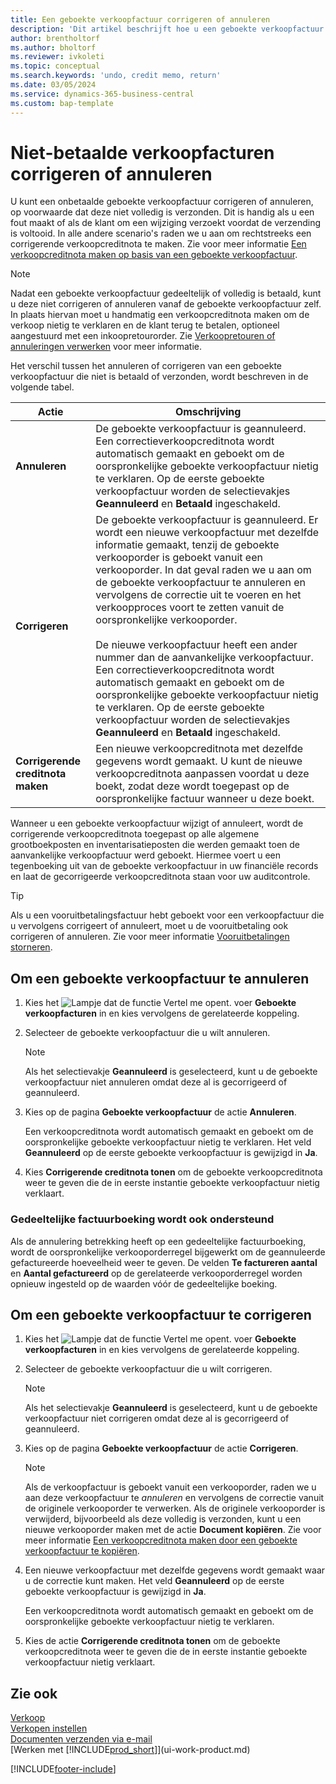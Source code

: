 ```yaml
---
title: Een geboekte verkoopfactuur corrigeren of annuleren
description: 'Dit artikel beschrijft hoe u een geboekte verkoopfactuur corrigeert, ongedaan maakt of annuleert en een verkoopcreditnota vereffent.'
author: brentholtorf
ms.author: bholtorf
ms.reviewer: ivkoleti
ms.topic: conceptual
ms.search.keywords: 'undo, credit memo, return'
ms.date: 03/05/2024
ms.service: dynamics-365-business-central
ms.custom: bap-template
---
```

# Niet-betaalde verkoopfacturen corrigeren of annuleren

U kunt een onbetaalde geboekte verkoopfactuur corrigeren of annuleren, op voorwaarde dat deze niet volledig is verzonden. Dit is handig als u een fout maakt of als de klant om een wijziging verzoekt voordat de verzending is voltooid. In alle andere scenario's raden we u aan om rechtstreeks een corrigerende verkoopcreditnota te maken. Zie voor meer informatie [Een verkoopcreditnota maken op basis van een geboekte verkoopfactuur](sales-how-process-sales-returns-cancellations.md#to-create-a-sales-credit-memo-from-a-posted-sales-invoice).  

> [!NOTE]  
> Nadat een geboekte verkoopfactuur gedeeltelijk of volledig is betaald, kunt u deze niet corrigeren of annuleren vanaf de geboekte verkoopfactuur zelf. In plaats hiervan moet u handmatig een verkoopcreditnota maken om de verkoop nietig te verklaren en de klant terug te betalen, optioneel aangestuurd met een inkoopretourorder. Zie [Verkoopretouren of annuleringen verwerken](sales-how-process-sales-returns-cancellations.md) voor meer informatie.

Het verschil tussen het annuleren of corrigeren van een geboekte verkoopfactuur die niet is betaald of verzonden, wordt beschreven in de volgende tabel.

| Actie | Omschrijving |
| --- | --- |
| **Annuleren** |De geboekte verkoopfactuur is geannuleerd. Een correctieverkoopcreditnota wordt automatisch gemaakt en geboekt om de oorspronkelijke geboekte verkoopfactuur nietig te verklaren. Op de eerste geboekte verkoopfactuur worden de selectievakjes **Geannuleerd** en **Betaald** ingeschakeld. |
| **Corrigeren** |De geboekte verkoopfactuur is geannuleerd. Er wordt een nieuwe verkoopfactuur met dezelfde informatie gemaakt, tenzij de geboekte verkooporder is geboekt vanuit een verkooporder. In dat geval raden we u aan om de geboekte verkoopfactuur te annuleren en vervolgens de correctie uit te voeren en het verkoopproces voort te zetten vanuit de oorspronkelijke verkooporder. <br/><br/>De nieuwe verkoopfactuur heeft een ander nummer dan de aanvankelijke verkoopfactuur. Een correctieverkoopcreditnota wordt automatisch gemaakt en geboekt om de oorspronkelijke geboekte verkoopfactuur nietig te verklaren. Op de eerste geboekte verkoopfactuur worden de selectievakjes **Geannuleerd** en **Betaald** ingeschakeld. |
|**Corrigerende creditnota maken**|Een nieuwe verkoopcreditnota met dezelfde gegevens wordt gemaakt. U kunt de nieuwe verkoopcreditnota aanpassen voordat u deze boekt, zodat deze wordt toegepast op de oorspronkelijke factuur wanneer u deze boekt. |

Wanneer u een geboekte verkoopfactuur wijzigt of annuleert, wordt de corrigerende verkoopcreditnota toegepast op alle algemene grootboekposten en inventarisatieposten die werden gemaakt toen de aanvankelijke verkoopfactuur werd geboekt. Hiermee voert u een tegenboeking uit van de geboekte verkoopfactuur in uw financiële records en laat de gecorrigeerde verkoopcreditnota staan voor uw auditcontrole.  

> [!TIP]
> Als u een vooruitbetalingsfactuur hebt geboekt voor een verkoopfactuur die u vervolgens corrigeert of annuleert, moet u de vooruitbetaling ook corrigeren of annuleren. Zie voor meer informatie [Vooruitbetalingen storneren](finance-how-to-correct-prepayments.md).

## Om een geboekte verkoopfactuur te annuleren

1. Kies het ![Lampje dat de functie Vertel me opent.](media/ui-search/search_small.png "Vertel me wat u wilt doen") voer **Geboekte verkoopfacturen** in en kies vervolgens de gerelateerde koppeling.  
2. Selecteer de geboekte verkoopfactuur die u wilt annuleren.

    > [!NOTE]  
    > Als het selectievakje **Geannuleerd** is geselecteerd, kunt u de geboekte verkoopfactuur niet annuleren omdat deze al is gecorrigeerd of geannuleerd.
3. Kies op de pagina **Geboekte verkoopfactuur** de actie **Annuleren**.

    Een verkoopcreditnota wordt automatisch gemaakt en geboekt om de oorspronkelijke geboekte verkoopfactuur nietig te verklaren. Het veld **Geannuleerd** op de eerste geboekte verkoopfactuur is gewijzigd in **Ja**.
4. Kies **Corrigerende creditnota tonen** om de geboekte verkoopcreditnota weer te geven die de in eerste instantie geboekte verkoopfactuur nietig verklaart.

### Gedeeltelijke factuurboeking wordt ook ondersteund

Als de annulering betrekking heeft op een gedeeltelijke factuurboeking, wordt de oorspronkelijke verkooporderregel bijgewerkt om de geannuleerde gefactureerde hoeveelheid weer te geven. De velden **Te factureren aantal** en **Aantal gefactureerd** op de gerelateerde verkooporderregel worden opnieuw ingesteld op de waarden vóór de gedeeltelijke boeking.

## Om een geboekte verkoopfactuur te corrigeren

1. Kies het ![Lampje dat de functie Vertel me opent.](media/ui-search/search_small.png "Vertel me wat u wilt doen") voer **Geboekte verkoopfacturen** in en kies vervolgens de gerelateerde koppeling.  
2. Selecteer de geboekte verkoopfactuur die u wilt corrigeren.

    > [!NOTE]  
    >   Als het selectievakje **Geannuleerd** is geselecteerd, kunt u de geboekte verkoopfactuur niet corrigeren omdat deze al is gecorrigeerd of geannuleerd.
3. Kies op de pagina **Geboekte verkoopfactuur** de actie **Corrigeren**.  

    > [!NOTE]
    > Als de verkoopfactuur is geboekt vanuit een verkooporder, raden we u aan deze verkoopfactuur te *annuleren* en vervolgens de correctie vanuit de originele verkooporder te verwerken. Als de originele verkooporder is verwijderd, bijvoorbeeld als deze volledig is verzonden, kunt u een nieuwe verkooporder maken met de actie **Document kopiëren**. Zie voor meer informatie [Een verkoopcreditnota maken door een geboekte verkoopfactuur te kopiëren](sales-how-process-sales-returns-cancellations.md#to-create-a-sales-credit-memo-by-copying-a-posted-sales-invoice).
4. Een nieuwe verkoopfactuur met dezelfde gegevens wordt gemaakt waar u de correctie kunt maken. Het veld **Geannuleerd** op de eerste geboekte verkoopfactuur is gewijzigd in **Ja**.

    Een verkoopcreditnota wordt automatisch gemaakt en geboekt om de oorspronkelijke geboekte verkoopfactuur nietig te verklaren.
5. Kies de actie **Corrigerende creditnota tonen** om de geboekte verkoopcreditnota weer te geven die de in eerste instantie geboekte verkoopfactuur nietig verklaart.

## Zie ook

[Verkoop](sales-manage-sales.md)  
[Verkopen instellen](sales-setup-sales.md)  
[Documenten verzenden via e-mail](ui-how-send-documents-email.md)  
[Werken met [!INCLUDE[prod_short](includes/prod_short.md)]](ui-work-product.md)


[!INCLUDE[footer-include](includes/footer-banner.md)]
